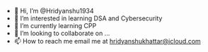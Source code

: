 - 👋 Hi, I’m @Hridyanshu1934
- 👀 I’m interested in learning DSA and Cybersecurity
- 🌱 I’m currently learning CPP
- 💞️ I’m looking to collaborate on ...
- 📫 How to reach me email me at hridyanshukhattar@icloud.com

<!---
Hridyanshu1934/Hridyanshu1934 is a ✨ special ✨ repository because its `README.md` (this file) appears on your GitHub profile.
You can click the Preview link to take a look at your changes.
--->
